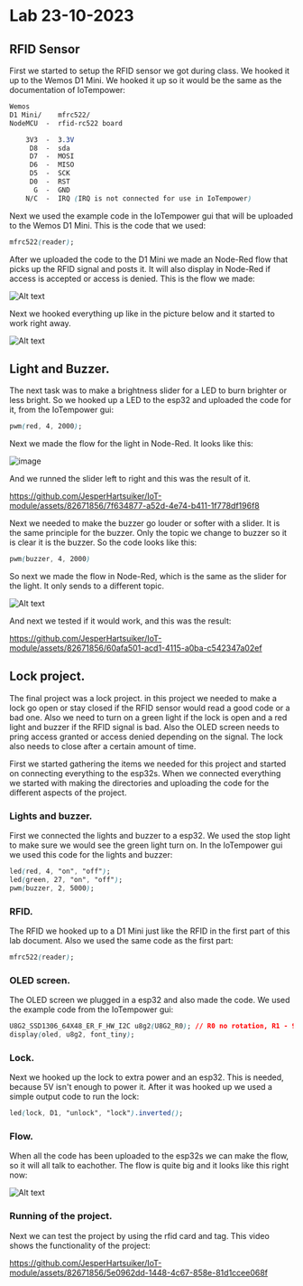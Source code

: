 # Lab 23-10-2023

## RFID Sensor

First we started to setup the RFID sensor we got during class. We hooked it up to the Wemos D1 Mini. We hooked it up so it would be the same as the documentation of IoTempower:
```css
Wemos
D1 Mini/    mfrc522/
NodeMCU  -  rfid-rc522 board

    3V3  -  3.3V
     D8  -  sda
     D7  -  MOSI
     D6  -  MISO
     D5  -  SCK
     D0  -  RST
      G  -  GND
    N/C  -  IRQ (IRQ is not connected for use in IoTempower)
```

Next we used the example code in the IoTempower gui that will be uploaded to the Wemos D1 Mini. This is the code that we used:
```css
mfrc522(reader);
```
After we uploaded the code to the D1 Mini we made an Node-Red flow that picks up the RFID signal and posts it. It will also display in Node-Red if access is accepted or access is denied. This is the flow we made:

![Alt text](Images/RFIDFlow.png)

Next we hooked everything up like in the picture below and it started to work right away.

![Alt text](Images/IMG_9987.jpg)

## Light and Buzzer.

The next task was to make a brightness slider for a LED to burn brighter or less bright. So we hooked up a LED to the esp32 and uploaded the code for it, from the IoTempower gui:

```css
pwm(red, 4, 2000);
```

Next we made the flow for the light in Node-Red. It looks like this:

![image](https://github.com/JesperHartsuiker/IoT-module/assets/82671856/6a156f67-02d2-4bcb-8e59-2d1b365c1514)

And we runned the slider left to right and this was the result of it.

https://github.com/JesperHartsuiker/IoT-module/assets/82671856/7f634877-a52d-4e74-b411-1f778df196f8

Next we needed to make the buzzer go louder or softer with a slider. It is the same principle for the buzzer. Only the topic we change to buzzer so it is clear it is the buzzer. So the code looks like this:

```css
pwm(buzzer, 4, 2000)   
```

So next we made the flow in Node-Red, which is the same as the slider for the light. It only sends to a different topic.

![Alt text](Images/buzzerslider.png)

And next we tested if it would work, and this was the result:

https://github.com/JesperHartsuiker/IoT-module/assets/82671856/60afa501-acd1-4115-a0ba-c542347a02ef

## Lock project.

The final project was a lock project. in this project we needed to make a lock go open or stay closed if the RFID sensor would read a good code or a bad one. Also we need to turn on a green light if the lock is open and a red light and buzzer if the RFID signal is bad. Also the OLED screen needs to pring access granted or access denied depending on the signal. The lock also needs to close after a certain amount of time.

First we started gathering the items we needed for this project and started on connecting everything to the esp32s. When we connected everything we started with making the directories and uploading the code for the different aspects of the project.

### Lights and buzzer.

First we connected the lights and buzzer to a esp32. We used the stop light to make sure we would see the green light turn on. In the IoTempower gui we used this code for the lights and buzzer:

```css
led(red, 4, "on", "off");
led(green, 27, "on", "off");
pwm(buzzer, 2, 5000);
```

### RFID.

The RFID we hooked up to a D1 Mini just like the RFID in the first part of this lab document. Also we used the same code as the first part:

```css
mfrc522(reader);
```

### OLED screen.
The OLED screen we plugged in a esp32 and also made the code. We used the example code from the IoTempower gui:

```css
U8G2_SSD1306_64X48_ER_F_HW_I2C u8g2(U8G2_R0); // R0 no rotation, R1 - 90°
display(oled, u8g2, font_tiny);
```

### Lock.
Next we hooked up the lock to extra power and an esp32. This is needed, because 5V isn't enough to power it. After it was hooked up we used a simple output code to run the lock:

```css
led(lock, D1, "unlock", "lock").inverted();
```


### Flow.
When all the code has been uploaded to the esp32s we can make the flow, so it will all talk to eachother. The flow is quite big and it looks like this right now:

![Alt text](Images/FlowLock.png)

### Running of the project.

Next we can test the project by using the rfid card and tag. This video shows the functionality of the project:

https://github.com/JesperHartsuiker/IoT-module/assets/82671856/5e0962dd-1448-4c67-858e-81d1ccee068f




